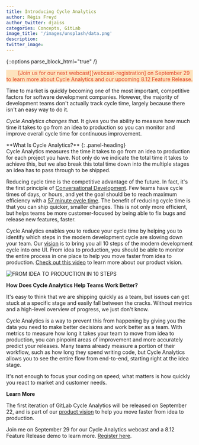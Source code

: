 ```yaml
---
title: Introducing Cycle Analytics
author: Régis Freyd
author_twitter: djaiss
categories: Concepts, GitLab 
image_title: '/images/unsplash/data.png'
description:
twitter_image:
---
```


{::options parse_block_html="true" /}
<p  class="alert alert-orange" style="background-color: rgba(252,163,38,.3);
    border-color: rgba(252,163,38,.3); color: rgb(226,67,41) !important; text-align: center;"> &nbsp;&nbsp;
    <i class="fa fa-gitlab" style="color:rgb(107,79,187); font-size:.85em" aria-hidden="true"></i>
    &nbsp;&nbsp;
    [Join us for our next webcast][webcast-registration] on September 29 to learn more about Cycle Analytics
    and our upcoming 8.12 Feature Release.
</p>

Time to market is quickly becoming one of the most important, competitive factors 
for software development companies. However, the majority of development teams 
don't actually track cycle time, largely because there isn't an easy way to do it. 

*Cycle Analytics changes that.* It gives you the ability to measure how much time 
it takes to go from an idea to production so you can monitor and improve overall cycle time for continuous improvement. 

<div class="panel panel-info">
**What Is Cycle Analytics?**
{: .panel-heading}
<div class="panel-body">
Cycle Analytics measures the time it takes to go from an idea to production for each project you have. 
Not only do we indicate the total time it takes to achieve this, but we also break this total time down 
into the multiple stages an idea has to pass through to be shipped. 
</div>
</div>

Reducing cycle time is the competitive advantage of the future. In fact, it's the 
first principle of [Conversational Development][convdev]. Few teams have cycle times 
of days, or hours, and yet the goal should be to reach maximum efficiency with a
[57 minute cycle time][tech-beacon]. The benefit of reducing cycle time is that you can ship quicker, smaller changes. 
This is not only more efficient, but helps teams be more customer-focused by being able to fix bugs and release new features, faster.

Cycle Analytics enables you to reduce your cycle time by helping you to identify which steps
in the modern development cycle are slowing down your team. Our [vision][vision] is to bring you all 10 steps of the modern development cycle into one UI. From idea to production, you should
be able to monitor the entire process in one place to help you move faster from idea to production. [Check out this video][demo] to learn more about our product vision.

![FROM IDEA TO PRODUCTION IN 10 STEPS](/images/blogimages/idea-to-production-10-steps.png)

**How Does Cycle Analytics Help Teams Work Better?**

It's easy to think that we are shipping quickly as a team, but issues can get stuck 
at a specific stage and easily fall between the cracks. Without metrics and a high-level 
overview of progress, we just don't know. 

Cycle Analytics is a way to prevent this from happening by giving you the data you 
need to make better decisions and work better as a team. With metrics to measure 
how long it takes your team to move from idea to production, you can pinpoint areas 
of improvement and more accurately predict your releases. Many teams already measure
a portion of their workflow, such as how long they spend writing code, but Cycle Analytics
allows you to see the entire flow from end-to-end, starting right at the idea stage. 

It's not enough to focus your coding on speed; what matters is how quickly you 
react to market and customer needs.

**Learn More**

The first iteration of GitLab Cycle Analytics will be 
released on September 22, and is part of our [product vision][vision] to help you 
move faster from idea to production. 

Join me on September 29 for our Cycle Analytics webcast and a 8.12 Feature Release demo to learn more. [Register here][webcast-registration].


<!-- identifiers -->
[convdev]: https://about.gitlab.com/2016/09/14/gitlab-live-event-recap/
[demo]: https://www.youtube.com/watch?v=ZRcWCWatdas
[webcast-registration]: https://Page.gitlab.com/20160922_CycleAnalyticsWebcast.html
[master-plan-recap-post]: https://about.gitlab.com/2016/09/14/gitlab-live-event-recap/
[tech-beacon]: http://techbeacon.com/doing-continuous-delivery-focus-first-reducing-release-cycle-times
[vision]: https://about.gitlab.com/direction/#scope

<!-- cover image: https://unsplash.com/photos/t5BvA-Q_m_Y -->
